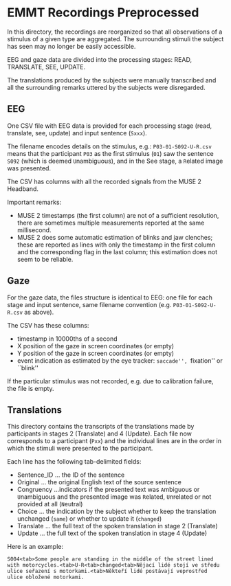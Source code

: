 # EMMT Recordings Preprocessed

In this directory, the recordings are reorganized so that all observations of a stimulus of a given type are aggregated. The surrounding stimuli the subject has seen may no longer be easily accessible.

EEG and gaze data are divided into the processing stages: READ, TRANSLATE, SEE, UPDATE.

The translations produced by the subjects were manually transcribed and all the surrounding remarks uttered by the subjects were disregarded.

## EEG 

One CSV file with EEG data is provided for each processing stage (read, translate, see, update) and input sentence (``Sxxx``).

The filename encodes details on the stimulus, e.g.: ``P03-01-S092-U-R.csv`` means that the participant ``P03`` as the first stimulus (``01``) saw the sentence ``S092`` (which is deemed ``U``nambiguous), and in the See stage, a ``R``elated image was presented.

The CSV has columns with all the recorded signals from the MUSE 2 Headband.

Important remarks:
- MUSE 2 timestamps (the first column) are not of a sufficient resolution, there are sometimes multiple measurements reported at the same millisecond.
- MUSE 2 does some automatic estimation of blinks and jaw clenches; these are reported as lines with only the timestamp in the first column and the corresponding flag in the last column; this estimation does not seem to be reliable.

## Gaze

For the gaze data, the files structure is identical to EEG: one file for each stage and input sentence, same filename convention (e.g. ``P03-01-S092-U-R.csv`` as above).

The CSV has these columns:
- timestamp in 10000ths of a second
- X position of the gaze in screen coordinates (or empty)
- Y position of the gaze in screen coordinates (or empty)
- event indication as estimated by the eye tracker: ``saccade'', ``fixation'' or ``blink''

If the particular stimulus was not recorded, e.g. due to calibration failure, the file is empty.

## Translations

This directory contains the transcripts of the translations made by participants in stages 2 (Translate) and 4 (Update).
Each file now corresponds to a participant (``Pxx``) and the individual lines are in the order in which the stimuli were presented to the participant.

Each line has the following tab-delimited fields:

- Sentence_ID ... the ID of the sentence
- Original ... the original English text of the source sentence
- Congruency ...indicators if the presented text was ``A``mbiguous or ``U``nambiguous and the presented image was ``R``elated, ``U``nrelated or not provided at all (``N``eutral)
- Choice ... the indication by the subject whether to keep the translation unchanged (``same``) or whether to update it (``changed``)
- Translate ... the full text of the spoken translation in stage 2 (Translate)
- Update ... the full text of the spoken translation in stage 4 (Update)

Here is an example:
```
S004<tab>Some people are standing in the middle of the street lined with motorcycles.<tab>U-R<tab>changed<tab>Nějací lidé stojí ve středu ulice seřazení s motorkami.<tab>Někteří lidé postávají veprostřed ulice obložené motorkami.
```

